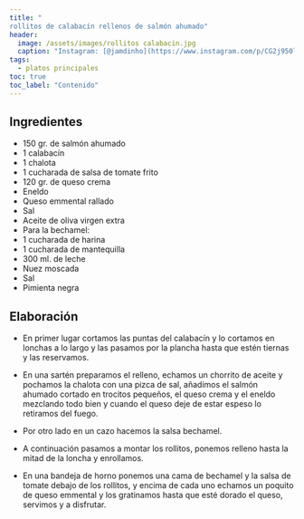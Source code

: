 ```yaml
---
title: "
rollitos de calabacín rellenos de salmón ahumado"
header:
  image: /assets/images/rollitos calabacin.jpg
  caption: "Instagram: [@jamdinho](https://www.instagram.com/p/CG2j950lqTC/)"
tags:
  - platos principales
toc: true
toc_label: "Contenido"
---
```



## Ingredientes

- 150 gr. de salmón ahumado
- 1 calabacín
- 1 chalota
- 1 cucharada de salsa de tomate frito
- 120 gr. de queso crema
- Eneldo
- Queso emmental rallado
- Sal
- Aceite de oliva virgen extra
- Para la bechamel:
- 1 cucharada de harina
- 1 cucharada de mantequilla
- 300 ml. de leche
- Nuez moscada
- Sal
- Pimienta negra


## Elaboración

- En primer lugar cortamos las puntas del calabacín y lo cortamos en lonchas a lo largo y las pasamos por la plancha hasta que estén tiernas y las reservamos.

- En una sartén preparamos el relleno, echamos un chorrito de aceite y pochamos la chalota con una pizca de sal, añadimos el salmón ahumado cortado en trocitos pequeños, el queso crema y el eneldo mezclando todo bien y cuando el queso deje de estar espeso lo retiramos del fuego.

- Por otro lado en un cazo hacemos la salsa bechamel.

- A continuación pasamos a montar los rollitos, ponemos relleno hasta la mitad de la loncha y enrollamos.

- En una bandeja de horno ponemos una cama de bechamel y la salsa de tomate debajo de los rollitos, y encima de cada uno echamos un poquito de queso emmental y los gratinamos hasta que esté dorado el queso, servimos y a disfrutar.